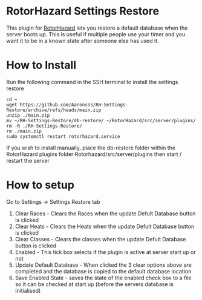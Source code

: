 # RotorHazard Settings Restore
This plugin for [RotorHazard](https://github.com/RotorHazard/RotorHazard) lets you restore a default database when the server boots up. This is useful if multiple people use your timer and you want it to be in a known state after someone else has used it.

# How to Install
Run the following command in the SSH terminal to install the settings restore 
```
cd ~
wget https://github.com/Aaronsss/RH-Settings-Restore/archive/refs/heads/main.zip
unzip ./main.zip
mv ~/RH-Settings-Restore/db-restore/ ~/RotorHazard/src/server/plugins/
rm -R ./RH-Settings-Restore/
rm ./main.zip
sudo systemctl restart rotorhazard.service
```

If you wish to install manually, place the db-restore folder within the RotorHazard plugins folder Rotorhazard/src/server/plugins then start / restart the server  

# How to setup

Go to Settings -> Settings Restore tab 
1. Clear Races - Clears the Races when the update Defult Database button is clicked
2. Clear Heats - Clears the Heats when the update Defult Database button is clicked
3. Clear Classes - Clears the classes when the update Defult Database button is clicked
4. Enabled - This tick box selects if the plugin is active at server start up or not
5. Update Default Database - When clicked the 3 clear options above are completed and the database is copied to the default database location
6. Save Enabled State - saves the state of the enabled check box to a file so it can be checked at start up (before the servers database is initialised) 

